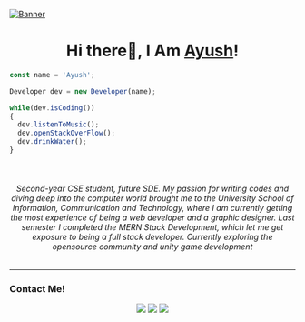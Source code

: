 [![Banner](https://lh3.googleusercontent.com/fife/AAbDypCr7mLyOEDn_QE69KBVaRre-YBepmGJi36jHLoNiomXEcFpqcoJ87iaEk3dMk1rM0PfoZ-qTQEX5FG6dnD8Ap9Lt9n8dS-d0fuDL73dCSWddvLkzGsZe5g9Vey2i_pg83vE6n4652Rqk4Hbh4cbzXGh2F1IgKo2yYcZQr6w3tFkndMeyo0Yp75OvBkEfp4Kl8iBX4cq7Sro3uURSoafLQlL_PqSl_TlEQMPQtP3957rMVVYYW4ys7nqXktRJw-PBT4IihzRH2TLlc1WCykGDIHAXhMLoQa12lYkjibQlEQb1CnYmMiib0HhtFfTVNEGiGe1ejNDYes5iS9Fu6a3PyiDzfpBaxH8q0SqgH1uIYzxwNdl0xWO5CrbmjjNWE7DG4hlB2kDMrUgzfYoYjlNKzGrpfIKde_NZoXo76B3plltx3K5MzIwkauI3tSYQuDg0XGXT-qR8lGn6R50prj4mJh0vh2EfB0eEgTFagfJHSpi2TI-FulO286pX9vroq_sbH4D1LiKd1-nsCSZWjE0FYnSQTiDo0gusCq6-KDhvEGni6cc19e6uVlqSZaFH3UajiDpDwq4Nr3iZsyN6KGynJPa63BA0BmaA409tioe2uCaDqMu3Xszey4U3W1FsFs2KKOp41pIp3BDlycgpmsfZUua42FiELZv5bq53oAFSVjT3xTrkvg5vdiV9tpEMva-COQXoJ_Ey6PdBPL2kPhAb0PXQ0c8wBweYywYjHEnIGfKgECxRAQrTc-rxQND3nQKXE0Ml0W9-XGPXWfidOtST-QY9xg6vKcS1QhfqZHmuQVFbpS7l4dfEqx1Mz6qI1dYdmwQdvd9NN7B9-Yrta6qIzDCEquTAWcatWhIbEL1CKc5sQ3Obq6BgZ1qTORrQtB6qLpaxjBSWxGoQ5nk6q1OmLpVhPNqb0hiAqq91u81vGI1LP9W-2timoSQFpr-QzcjVNOseBvmD6pzwAtBYLK12W1CcMwfK3mgMhHbT-M27IbyH16BzD7aiaerPo2VqSsdKU8Hec3BU-D07F6IMGpSKv6IMhz3GRU3CNGyIXiG_HFBtOugM3UOywI7_CWE6OOwcAj_EaLb0gkQU9_AnrRQdxDgksAkYiiVOBxJgSqyiFTb-xuTdI3jwDtO3PbdNme0gJ23RvU-Uel4rR2HIETTZBnD8rOMTK6eoVRe5uBMKPfuXpB_179hi6H6sU55W4-y3oATPWVRyq25d80ge-TzjSJ8ZrOfZX4CmcrQ38ReO9g9OgdhF77V2qbeCTcNRm_KDl65cHLtWvui_PK-CxN7Wl-4XiXKvspl2mRzP8zeRNbM9Ms=w1920-h915)](https://www.linkedin.com/in/ayush-baliyan/)
<h1 align="center">Hi there👋, I Am <a href="https://ayush-baliyan-19.github.io/Portfolio">Ayush</a>!</h1>
<!--
<h3 align="center">A Developer from India</h3>
<p align="center">"The strong don't win. The winners are the strong ones"</p>
-->

```js
const name = 'Ayush';

Developer dev = new Developer(name);

while(dev.isCoding())
{
  dev.listenToMusic();
  dev.openStackOverFlow();
  dev.drinkWater();
}
```
<br>
<h6 align="center" color="white" width="40%">Second-year CSE student, future SDE. My passion for writing codes and diving deep into the computer world brought me to the University School of Information, Communication and Technology, where I am currently getting the most experience of being a web developer and a graphic designer. Last semester I completed the MERN Stack Development, which let me get exposure to being a full stack developer. Currently exploring the opensource community and unity game development</h6>
<!-- <hr>
<h3>My Stats On GitHub!</h3>
<p align="center">
<img width="48%"
   src="https://github-readme-stats.vercel.app/api?username=ayush-baliyan-19&show_icons=true&theme=tokyonight" 
/> -->
</p>
<hr>
<h3>Contact Me!</h3>
<p align="center" >
  <a href="https://www.linkedin.com/in/ayush-baliyan"><img src="https://img.shields.io/badge/LinkedIn-blue?logo=linkedin&logoColor=white&style=for-the-badge"/></a>
  <a href="https://github.com/Ayush-Baliyan-19"><img src="https://img.shields.io/badge/Github-white?logo=github&logoColor=black&style=for-the-badge" /></a>
  <a href="https://www.instagram.com/ayush__baliyan"><img src="https://img.shields.io/badge/Instagram-E4405F?style=for-the-badge&logo=instagram&logoColor=white" /></a>
</p>
